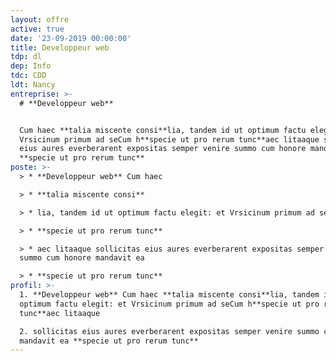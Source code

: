 ```yaml
---
layout: offre
active: true
date: '23-09-2019 00:00:00'
title: Developpeur web
tdp: dl
dep: Info
tdc: CDD
ldt: Nancy
entreprise: >-
  # **Developpeur web** 


  Cum haec **talia miscente consi**lia, tandem id ut optimum factu elegit: et
  Vrsicinum primum ad seCum h**specie ut pro rerum tunc**aec litaaque sollicitas
  eius aures everberarent expositas semper venire summo cum honore mandavit ea
  **specie ut pro rerum tunc**
poste: >-
  > * **Developpeur web** Cum haec 

  > * **talia miscente consi**

  > * lia, tandem id ut optimum factu elegit: et Vrsicinum primum ad seCum h

  > * **specie ut pro rerum tunc**

  > * aec litaaque sollicitas eius aures everberarent expositas semper venire
  summo cum honore mandavit ea 

  > * **specie ut pro rerum tunc**
profil: >-
  1. **Developpeur web** Cum haec **talia miscente consi**lia, tandem id ut
  optimum factu elegit: et Vrsicinum primum ad seCum h**specie ut pro rerum
  tunc**aec litaaque 

  2. sollicitas eius aures everberarent expositas semper venire summo cum honore
  mandavit ea **specie ut pro rerum tunc**
---
```


